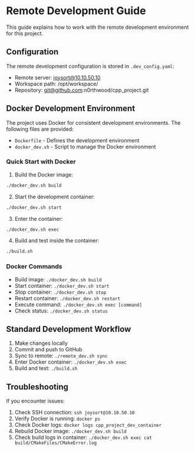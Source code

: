 # Remote Development Guide

This guide explains how to work with the remote development environment for this project.

## Configuration

The remote development configuration is stored in `.dev_config.yaml`:
- Remote server: joysort@10.10.50.10
- Workspace path: /opt/workspace/
- Repository: git@github.com:n0rthwood/cpp_project.git

## Docker Development Environment

The project uses Docker for consistent development environments. The following files are provided:
- `Dockerfile` - Defines the development environment
- `docker_dev.sh` - Script to manage the Docker environment

### Quick Start with Docker

1. Build the Docker image:
```bash
./docker_dev.sh build
```

2. Start the development container:
```bash
./docker_dev.sh start
```

3. Enter the container:
```bash
./docker_dev.sh exec
```

4. Build and test inside the container:
```bash
./build.sh
```

### Docker Commands

- Build image: `./docker_dev.sh build`
- Start container: `./docker_dev.sh start`
- Stop container: `./docker_dev.sh stop`
- Restart container: `./docker_dev.sh restart`
- Execute command: `./docker_dev.sh exec [command]`
- Check status: `./docker_dev.sh status`

## Standard Development Workflow

1. Make changes locally
2. Commit and push to GitHub
3. Sync to remote: `./remote_dev.sh sync`
4. Enter Docker container: `./docker_dev.sh exec`
5. Build and test: `./build.sh`

## Troubleshooting

If you encounter issues:
1. Check SSH connection: `ssh joysort@10.10.50.10`
2. Verify Docker is running: `docker ps`
3. Check Docker logs: `docker logs cpp_project_dev_container`
4. Rebuild Docker image: `./docker_dev.sh build`
5. Check build logs in container: `./docker_dev.sh exec cat build/CMakeFiles/CMakeError.log`
